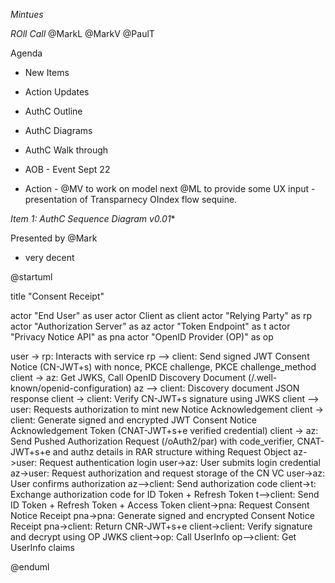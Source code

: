 
*Mintues*

*ROll Call*
@MarkL
@MarkV
@PaulT

Agenda
* New Items 
* Action Updates
* AuthC Outline
* AuthC Diagrams
* AuthC Walk through
* AOB - Event Sept 22

* Action - @MV to work on model next @ML to provide some UX input - presentation of Transparnecy OIndex flow 
sequine.

*Item 1: AuthC Sequence Diagram v0.01**

Presented by @Mark 
* very decent

@startuml

title "Consent Receipt"

actor "End User" as user
actor Client as client
actor "Relying Party" as rp
actor "Authorization Server" as az
actor "Token Endpoint" as t
actor "Privacy Notice API" as pna
actor "OpenID Provider (OP)" as op

user -> rp: Interacts with service
rp --> client: Send signed JWT Consent Notice (CN-JWT+s) with nonce, PKCE challenge, PKCE challenge_method 
client -> az: Get JWKS, Call OpenID Discovery Document (/.well-known/openid-configuration)
az --> client: Discovery document JSON response
client -> client: Verify CN-JWT+s signature using JWKS
client --> user: Requests authorization to mint new Notice Acknowledgement
client -> client: Generate signed and encrypted JWT Consent Notice Acknowledgement Token (CNAT-JWT+s+e verified credential)
client -> az: Send Pushed Authorization Request (/oAuth2/par) with code_verifier, CNAT-JWT+s+e and authz details in RAR structure withing Request Object
az->user: Request authentication login
user->az: User submits login credential
az->user: Request authorization and request storage of the CN VC
user->az: User confirms authorization
az-->client: Send authorization code
client->t: Exchange authorization code for ID Token + Refresh Token
t-->client: Send ID Token + Refresh Token + Access Token
client->pna: Request Consent Notice Receipt
pna->pna: Generate signed and encrypted Consent Notice Receipt
pna->client: Return CNR-JWT+s+e
client->client: Verify signature and decrypt using OP JWKS
client->op: Call UserInfo
op-->client: Get UserInfo claims

@enduml
